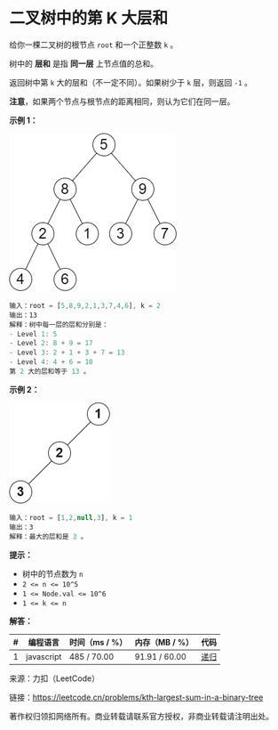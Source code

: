 # 二叉树中的第 K 大层和

给你一棵二叉树的根节点 `root` 和一个正整数 `k` 。

树中的 **层和** 是指 **同一层** 上节点值的总和。

返回树中第 `k` 大的层和（不一定不同）。如果树少于 `k` 层，则返回 `-1` 。

**注意**，如果两个节点与根节点的距离相同，则认为它们在同一层。

**示例 1：**

![示例1](./eg1.png)

``` javascript
输入：root = [5,8,9,2,1,3,7,4,6], k = 2
输出：13
解释：树中每一层的层和分别是：
- Level 1: 5
- Level 2: 8 + 9 = 17
- Level 3: 2 + 1 + 3 + 7 = 13
- Level 4: 4 + 6 = 10
第 2 大的层和等于 13 。
```

**示例 2：**

![示例2](./eg2.png)

``` javascript
输入：root = [1,2,null,3], k = 1
输出：3
解释：最大的层和是 3 。
```

**提示：**

- 树中的节点数为 `n`
- `2 <= n <= 10^5`
- `1 <= Node.val <= 10^6`
- `1 <= k <= n`

**解答：**

**#**|**编程语言**|**时间（ms / %）**|**内存（MB / %）**|**代码**
--|--|--|--|--
1|javascript|485 / 70.00|91.91 / 60.00|[递归](./javascript/ac_v1.js)

来源：力扣（LeetCode）

链接：https://leetcode.cn/problems/kth-largest-sum-in-a-binary-tree

著作权归领扣网络所有。商业转载请联系官方授权，非商业转载请注明出处。
